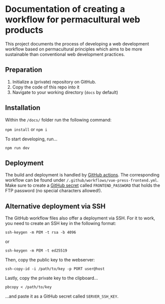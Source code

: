 # Documentation of creating a workflow for permacultural web products

This project documents the process of developing a web development workflow based on permacultural principles which aims to be more sustainable than conventional web development practices.

## Preparation

1. Initialize a (private) repository on GitHub.
2. Copy the code of this repo into it
3. Navigate to your working directory (`docs` by default)

## Installation

Within the `/docs/` folder run the following command:

`npm install` or `npm i`

To start developing, run...

```console
npm run dev
```

## Deployment

The build and deployment is handled by [GitHub actions](https://help.github.com/en/actions). The corresponding workflow can be found under `/.github/workflows/vue-press-frontend.yml`. Make sure to create a [GitHub secret](https://help.github.com/en/actions/configuring-and-managing-workflows/creating-and-storing-encrypted-secrets) called `FRONTEND_PASSWORD` that holds the FTP password (no special characters allowed!).

## Alternative deployment via SSH

The GitHub workflow files also offer a deployment via SSH. For it to work, you need to create an SSH key in the following format:

```console
ssh-keygen -m PEM -t rsa -b 4096
```

or

```console
ssh-keygen -m PEM -t ed25519
```

Then, copy the public key to the webserver:

```console
ssh-copy-id -i /path/to/key -p PORT user@host
```

Lastly, copy the private key to the clipboard...

```console
pbcopy < /path/to/key
```

...and paste it as a GitHub secret called `SERVER_SSH_KEY`.
